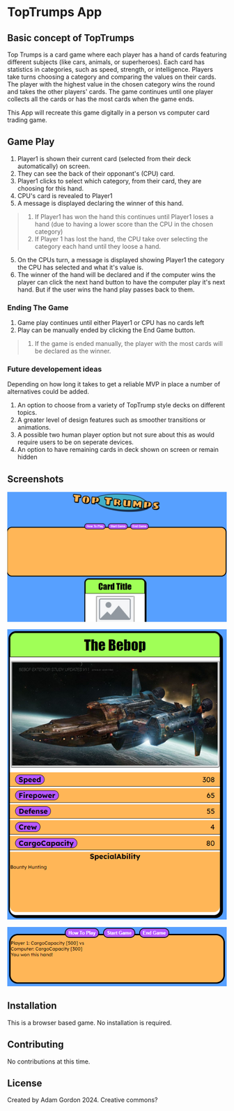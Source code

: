 # TopTrumps App

## Basic concept of TopTrumps
Top Trumps is a card game where each player has a hand of cards featuring different subjects (like cars, animals, or superheroes). Each card has statistics in categories, such as speed, strength, or intelligence. Players take turns choosing a category and comparing the values on their cards. The player with the highest value in the chosen category wins the round and takes the other players' cards. The game continues until one player collects all the cards or has the most cards when the game ends.

This App will recreate this game digitally in a person vs computer card trading game. 


## Game Play
1. Player1 is shown their current card (selected from their deck automatically) on screen.
2. They can see the back of their opponant's (CPU) card. 
2. Player1 clicks to select which category, from their card, they are choosing for this hand.
3. CPU's card is revealed to Player1
4. A message is displayed declaring the winner of this hand.
> 1. If Player1 has won the hand this continues until Player1 loses a hand (due to having a lower score than the CPU in the chosen category)
> 2. If Player 1 has lost the hand, the CPU take over selecting the category each hand until they loose a hand.
5. On the CPUs turn, a message is displayed showing Player1 the category the CPU has selected and what it's value is. 
6. The winner of the hand will be declared and if the computer wins the player can click the next hand button to have the computer play it's next hand. But if the user wins the hand play passes back to them. 

### Ending The Game
1. Game play continues until either Player1 or CPU has no cards left
2. Play can be manually ended by clicking the End Game button.
> 1. If the game is ended manually, the player with the most cards will be declared as the winner.


### Future developement ideas
Depending on how long it takes to get a reliable MVP in place a number of alternatives could be added. 
1. An option to choose from a variety of TopTrump style decks on different topics. 
2. A greater level of design features such as smoother transitions or animations. 
3. A possible two human player option but not sure about this as would require users to be on seperate devices.
4. An option to have remaining cards in deck shown on screen or remain hidden 

## Screenshots
![Screenshot of landing page](Assets/Images/wide-view-landing-page.png "screenshot of landing page")

![Screenshot of rendered card](Assets/Images/screenshot-rendered-card.png "The card once rendered")

![Screenshot of message box showing the outcome of a hand](Assets/Images/screenshot-messsage-box.png "The message box")

## Installation
This is a browser based game. No installation is required.

## Contributing
No contributions at this time.

## License
Created by Adam Gordon 2024. Creative commons?